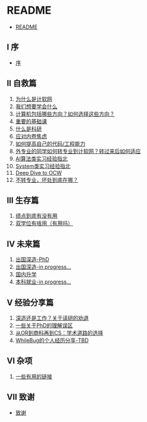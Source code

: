 # README

* [README](README.md)

## Ⅰ 序

* [序](00-introduction/introduction.md)

## Ⅱ 自救篇

1. [为什么是计软网](1-save-self/1-why-JRW.md)
2. [我们想要学会什么](1-save-self/2-what-to-learn.md)
3. [计算机包括哪些方向？如何选择这些方向？](1-save-self/3-fields.md)
4. [重要的基础课](1-save-self/4-important-basics.md)
5. [什么是科研](1-save-self/8-what-is-research.md)
6. [应对内卷焦虑](1-save-self/11-cope-with-anxiety.md)
7. [如何提高自己的代码/工程能力](1-save-self/12-improve-coding.md)
8. [外专业的同学如何转专业到计软网？转过来后如何适应](1-save-self/14-transfer-major.md)
9. [AI算法类实习经验指北](1-save-self/16-ai-internship.md)
10. [System类实习经验指北](1-save-self/17-system-internship.md)
11. [Deep Dive to OCW](1-save-self/18-deep-dive-to-ocw.md)
12. [不转专业，坏处到底在哪？](1-save-self/19-if-not-cs.md)

## Ⅲ 生存篇

1. [绩点到底有没有用](2-survive/1-GPA.md)
2. [双学位有啥用（有用吗）](2-survive/6-double-degree.md)

## Ⅳ 未来篇

1. [出国深造-PhD](3-future/1-1-abroad-PhD.md)
2. [出国深造-in progress...]()
2. [国内升学](3-future/2-domestic-study.md)
4. [本科就业-in progress...]()

## Ⅴ 经验分享篇


1. [深造还是工作？关于读研的劝退](4-experience-sharing/2-work-or-study.md)
2. [一些关于PhD的理解误区](4-experience-sharing/3-PhD.md)
3. [从OR到商科再到CS：学术道路的选择](4-experience-sharing/4-BusinessCS.md)
4. [WhileBug的个人经历分享-TBD]()


## Ⅵ 杂项

1. [一些有用的链接](98-others/1-useful-links.md)

## Ⅶ 致谢

* [致谢](99-acknowledgment/acknowledgment.md)
